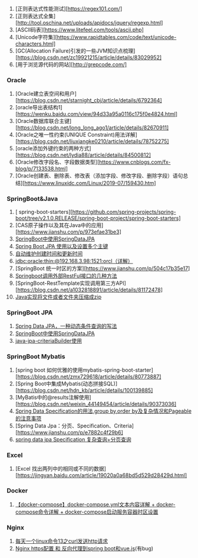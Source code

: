 1. [正则表达式性能测试][https://regex101.com/]
2. [正则表达式全集][http://tool.oschina.net/uploads/apidocs/jquery/regexp.html]
3. [ASCII码表][https://www.litefeel.com/tools/ascii.php]
4. [Unicode字符集][https://www.rapidtables.com/code/text/unicode-characters.html]
5. [GC(Allocation Failure)引发的一些JVM知识点梳理][https://blog.csdn.net/zc19921215/article/details/83029952]
6. [用于浏览源代码的网站][http://grepcode.com/]



### Oracle

1. [Oracle建立表空间和用户][https://blog.csdn.net/starnight_cbj/article/details/6792364]
2. [oracle导出表结构1][https://wenku.baidu.com/view/94d33a95a0116c175f0e4824.html]
3. [Oracle数据库联合主键][https://blog.csdn.net/long_long_ago1/article/details/82670911]
4. [Oracle之唯一性约束(UNIQUE Constraint)用法详解][https://blog.csdn.net/liuxiangke0210/article/details/78752275]
5. [oracle添加外键约束的两种方式][https://blog.csdn.net/lydia88/article/details/84500812]
6. [Oracle修改字段名、字段数据类型][https://www.cnblogs.com/fx-blog/p/7133538.html]
7. [Oracle创建表、删除表、修改表（添加字段、修改字段、删除字段）语句总结][https://www.linuxidc.com/Linux/2019-07/159430.htm]



### SpringBoot&Java

1. [ spring-boot-starters][https://github.com/spring-projects/spring-boot/tree/v2.1.0.RELEASE/spring-boot-project/spring-boot-starters]
2. [CAS原子操作以及其在Java中的应用][https://www.jianshu.com/p/973efae31be3]
3. [SpringBoot中使用SpringDataJPA](https://www.cnblogs.com/wadmwz/p/10313495.html)
4. [Spring Boot JPA 使用以及设置多个主键](https://blog.csdn.net/xx326664162/article/details/80053719)
5. [自动维护创建时间和更新时间](https://www.bbsmax.com/A/GBJre1DWz0/)
6. [jdbc:oracle:thin:@192.168.3.98:1521:orcl（详解）](https://blog.csdn.net/qingfeng45697/article/details/47779093)
7. [SpringBoot 统一时区的方案][https://www.jianshu.com/p/504c17b35e17]
8. [Springboot调用外部RestFul接口的几种方法](https://www.cnblogs.com/umrx/p/9387484.html)
9. [SpringBoot-RestTemplate实现调用第三方API][https://blog.csdn.net/a1032818891/article/details/81172478]
10. [Java实现将文件或者文件夹压缩成zip](https://www.cnblogs.com/zeng1994/p/7862288.html)



### SpringBoot JPA

1. [Spring Data JPA，一种动态条件查询的写法](https://www.cnblogs.com/derry9005/p/6282571.html)
2. [SpringBoot中使用SpringDataJPA](https://www.cnblogs.com/wadmwz/p/10313495.html)
3. [java-jpa-criteriaBuilder使用](https://www.cnblogs.com/g-smile/p/9177841.html)



### SpringBoot Mybatis

1. [spring boot 如何优雅的使用mybatis-spring-boot-starter][https://blog.csdn.net/zmx729618/article/details/80773887]
2. [Spring Boot中集成Mybatis(动态拼接SQL)][https://blog.csdn.net/hdn_kb/article/details/100139885]
3. [MyBatis中的@results注解使用][https://blog.csdn.net/weixin_44149454/article/details/90373036]
4. [Spring Data Specification的用法,group by,order by及复杂情况和Pageable的注意事项](https://blog.csdn.net/qq_36564291/article/details/88717082)
5. [Spring Data Jpa：分页、Specification、Criteria][https://www.jianshu.com/p/e7882c4f29b6]
6. [spring data jpa Specification 复杂查询+分页查询](https://www.cnblogs.com/hankuikui/p/11414316.html)



### Excel

1. [Excel 找出两列中的相同或不同的数据][https://jingyan.baidu.com/article/19020a0a68bd5d529d28429d.html]



### Docker

1. [【docker-compose】docker-compose.yml文本内容详解 + docker-compose命令详解 + docker-compose启动服务容器时区设置](https://www.cnblogs.com/sxdcgaq8080/p/10072040.html)



### Nginx

1. [每天一个linux命令13之curl发送http请求](https://www.cnblogs.com/edgedance/p/7096660.html)
2. [Nginx https配置 和 反向代理到spring boot和vue.js](https://segmentfault.com/a/1190000016760251)(有bug)

